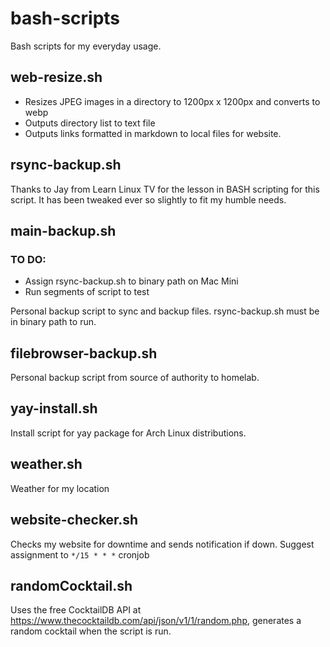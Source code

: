 # bash-scripts

Bash scripts for my everyday usage.

## web-resize.sh

- Resizes JPEG images in a directory to 1200px x 1200px and converts to webp
- Outputs directory list to text file
- Outputs links formatted in markdown to local files for website.

## rsync-backup.sh
    
Thanks to Jay from Learn Linux TV for the lesson in BASH scripting for this script. 
It has been tweaked ever so slightly to fit my humble needs.

## main-backup.sh

### TO DO:
 
 - Assign rsync-backup.sh to binary path on Mac Mini
 - Run segments of script to test

Personal backup script to sync and backup files.
rsync-backup.sh must be in binary path to run.

## filebrowser-backup.sh

Personal backup script from source of authority to homelab.

## yay-install.sh

Install script for yay package for Arch Linux distributions.

## weather.sh

Weather for my location

## website-checker.sh

Checks my website for downtime and sends notification if down. Suggest assignment to `*/15 * * *` cronjob

## randomCocktail.sh

Uses the free CocktailDB API at https://www.thecocktaildb.com/api/json/v1/1/random.php, generates a random cocktail when the script is run.


